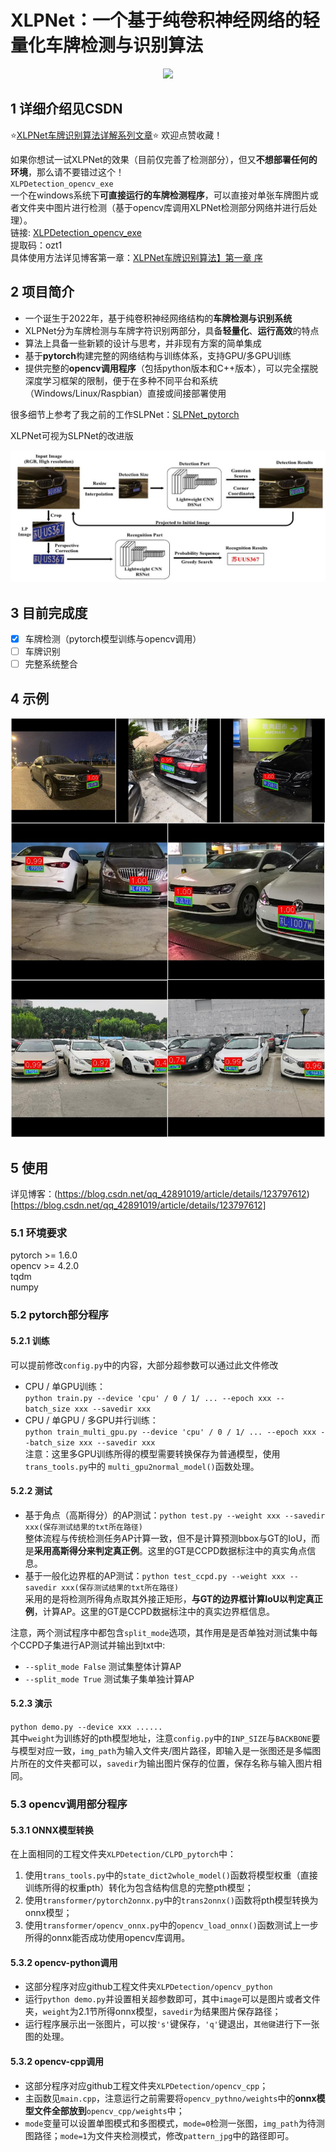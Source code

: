 # XLPNet：一个基于纯卷积神经网络的轻量化车牌检测与识别算法

<div align=center>
<img src="./examples/XLPNet_600×300.png"/>
</div>

## 1 详细介绍见CSDN
:star:[XLPNet车牌识别算法详解系列文章](https://blog.csdn.net/qq_42891019/category_11691340.html?spm=1001.2014.3001.5482):star:
欢迎点赞收藏！

如果你想试一试XLPNet的效果（目前仅完善了检测部分），但又**不想部署任何的环境**，那么请不要错过这个！<br>
``XLPDetection_opencv_exe`` <br>
一个在windows系统下**可直接运行的车牌检测程序**，可以直接对单张车牌图片或者文件夹中图片进行检测（基于opencv库调用XLPNet检测部分网络并进行后处理）。<br>
链接: [XLPDetection_opencv_exe](https://pan.baidu.com/s/1UcFTCR2zmD3Zz4QzjqJ6nQ) <br>
提取码：ozt1<br>
具体使用方法详见博客第一章：[XLPNet车牌识别算法】第一章 序](https://blog.csdn.net/qq_42891019/article/details/123528349)

## 2 项目简介
- 一个诞生于2022年，基于纯卷积神经网络结构的**车牌检测与识别系统**
- XLPNet分为车牌检测与车牌字符识别两部分，具备**轻量化**、**运行高效**的特点
- 算法上具备一些新颖的设计与思考，并非现有方案的简单集成
- 基于**pytorch**构建完整的网络结构与训练体系，支持GPU/多GPU训练
- 提供完整的**opencv调用程序**（包括python版本和C++版本），可以完全摆脱深度学习框架的限制，便于在多种不同平台和系统（Windows/Linux/Raspbian）直接或间接部署使用

很多细节上参考了我之前的工作SLPNet：[SLPNet_pytorch](https://github.com/JackEasson/SLPNet_pytorch)

XLPNet可视为SLPNet的改进版
<div align=center>
<img src="./examples/SLPNet.JPG"/>
</div>

## 3 目前完成度
- [x] 车牌检测（pytorch模型训练与opencv调用）
- [ ] 车牌识别
- [ ] 完整系统整合

## 4 示例
<div align=center>
<img src="./examples/detection_show.jpg" width=800/>
</div>

## 5 使用
详见博客：(https://blog.csdn.net/qq_42891019/article/details/123797612)[https://blog.csdn.net/qq_42891019/article/details/123797612]
### 5.1 环境要求
pytorch >= 1.6.0<br>
opencv >= 4.2.0<br>
tqdm<br>
numpy<br>
### 5.2 pytorch部分程序
#### 5.2.1 训练
可以提前修改``config.py``中的内容，大部分超参数可以通过此文件修改
- CPU / 单GPU训练：<br>
``python train.py --device 'cpu' / 0 / 1/ ... --epoch xxx --batch_size xxx --savedir xxx``
- CPU / 单GPU / 多GPU并行训练：<br>
``python train_multi_gpu.py --device 'cpu' / 0 / 1/ ... --epoch xxx --batch_size xxx --savedir xxx``<br>
注意：这里多GPU训练所得的模型需要转换保存为普通模型，使用``trans_tools.py``中的
``multi_gpu2normal_model()``函数处理。
#### 5.2.2 测试
- 基于角点（高斯得分）的AP测试：``python test.py --weight xxx --savedir xxx(保存测试结果的txt所在路径)``<br>
整体流程与传统检测任务AP计算一致，但不是计算预测bbox与GT的IoU，而是**采用高斯得分来判定真正例**。这里的GT是CCPD数据标注中的真实角点信息。
- 基于一般化边界框的AP测试：``python test_ccpd.py --weight xxx --savedir xxx(保存测试结果的txt所在路径)``<br>
采用的是将检测所得角点取其外接正矩形，**与GT的边界框计算IoU以判定真正例**，计算AP。这里的GT是CCPD数据标注中的真实边界框信息。

注意，两个测试程序中都包含`split_mode`选项，其作用是是否单独对测试集中每个CCPD子集进行AP测试并输出到txt中:
- `--split_mode False` 测试集整体计算AP
- `--split_mode True` 测试集子集单独计算AP
#### 5.2.3 演示
``python demo.py --device xxx ......``<br>
其中`weight`为训练好的pth模型地址，注意`config.py`中的`INP_SIZE`与`BACKBONE`要与模型对应一致，`img_path`为输入文件夹/图片路径，即输入是一张图还是多幅图片所在的文件夹都可以，`savedir`为输出图片保存的位置，保存名称与输入图片相同。
### 5.3 opencv调用部分程序
#### 5.3.1 ONNX模型转换
在上面相同的工程文件夹`XLPDetection/CLPD_pytorch`中：<br>
1. 使用`trans_tools.py`中的`state_dict2whole_model()`函数将模型权重（直接训练所得的权重pth）转化为包含结构信息的完整pth模型；
2. 使用`transformer/pytorch2onnx.py`中的`trans2onnx()`函数将pth模型转换为onnx模型；
3. 使用`transformer/opencv_onnx.py`中的`opencv_load_onnx()`函数测试上一步所得的onnx能否成功使用opencv库调用。
#### 5.3.2 opencv-python调用
- 这部分程序对应github工程文件夹`XLPDetection/opencv_python`
- 运行`python demo.py`并设置相关超参数即可，其中`image`可以是图片或者文件夹，`weight`为2.1节所得onnx模型，`savedir`为结果图片保存路径；
- 运行程序展示出一张图片，可以按`'s'`键保存，`'q'`键退出，`其他键`进行下一张图的处理。
#### 5.3.2 opencv-cpp调用
- 这部分程序对应github工程文件夹`XLPDetection/opencv_cpp`；
- 主函数见`main.cpp`，注意运行之前需要将`opencv_pythno/weights`中的**onnx模型文件全部放到**`opencv_cpp/weights`中；
- `mode`变量可以设置单图模式和多图模式，`mode=0`检测一张图，`img_path`为待测图路径；`mode=1`为文件夹检测模式，修改`pattern_jpg`中的路径即可。
